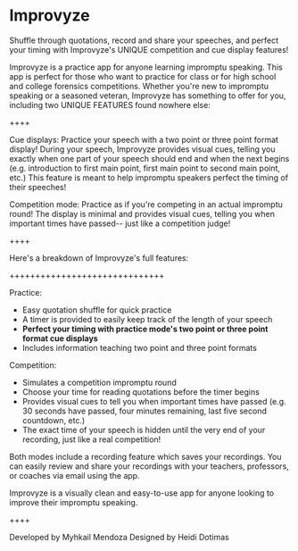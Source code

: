 # Improvyze

Shuffle through quotations, record and share your speeches, and perfect your timing with Improvyze's UNIQUE competition and cue display features! 


Improvyze is a practice app for anyone learning impromptu speaking. This app is perfect for those who want to practice for class or for high school and college forensics competitions. Whether you're new to impromptu speaking or a seasoned veteran, Improvyze has something to offer for you, including two UNIQUE FEATURES found nowhere else:

++++

Cue displays: Practice your speech with a two point or three point format display! During your speech, Improvyze provides visual cues, telling you exactly when one part of your speech should end and when the next begins (e.g. introduction to first main point, first main point to second main point, etc.) This feature is meant to help impromptu speakers perfect the timing of their speeches!

Competition mode: Practice as if you're competing in an actual impromptu round! The display is minimal and provides visual cues, telling you when important times have passed-- just like a competition judge! 

++++

Here's a breakdown of Improvyze's full features:

++++++++++++++++++++++++++++++

Practice:

- Easy quotation shuffle for quick practice
- A timer is provided to easily keep track of the length of your speech
- **Perfect your timing with practice mode's two point or three point format cue displays**
- Includes information teaching two point and three point formats


Competition:

- Simulates a competition impromptu round
- Choose your time for reading quotations before the timer begins
- Provides visual cues to tell you when important times have passed (e.g. 30 seconds have passed, four minutes remaining, last five second countdown, etc.) 
- The exact time of your speech is hidden until the very end of your recording, just like a real competition!


Both modes include a recording feature which saves your recordings. You can easily review and share your recordings with your teachers, professors, or coaches via email using the app. 

Improvyze is a visually clean and easy-to-use app for anyone looking to improve their impromptu speaking.

++++

Developed by Myhkail Mendoza
Designed by Heidi Dotimas